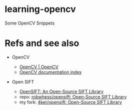 # learning-opencv

Some OpenCV Snippets

# Refs and see also

-   OpenCV

    +   [OpenCV | OpenCV](http://opencv.org/)
    +   [OpenCV documentation index](http://docs.opencv.org/)

-   Open SIFT

    +   [OpenSIFT: An Open-Source SIFT Library](http://robwhess.github.io/opensift/)
    +   repo: [robwhess/opensift: Open-Source SIFT Library](https://github.com/robwhess/opensift)
    +   my fork: [4ker/opensift: Open-Source SIFT Library](https://github.com/4ker/opensift)
